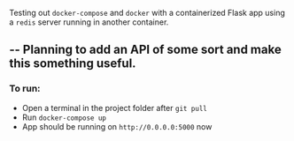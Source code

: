 Testing out `docker-compose` and `docker` with a containerized Flask app using a `redis` server running in another container.

--
Planning to add an API of some sort and make this something useful.
--
### To run:

- Open a terminal in the project folder after `git pull`
- Run `docker-compose up`
- App should be running on `http://0.0.0.0:5000` now
